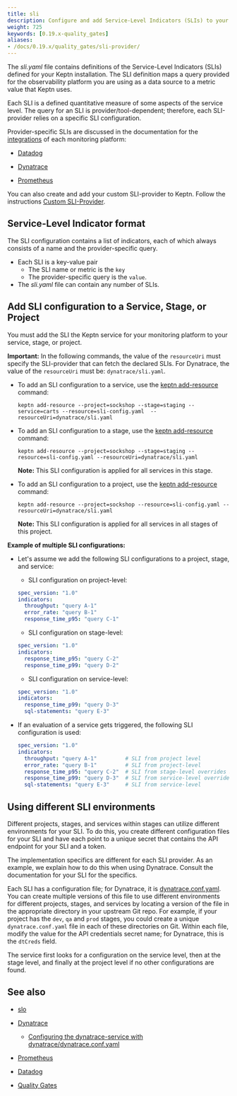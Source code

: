 ```yaml
---
title: sli
description: Configure and add Service-Level Indicators (SLIs) to your service.
weight: 725
keywords: [0.19.x-quality_gates]
aliases:
- /docs/0.19.x/quality_gates/sli-provider/
---
```


The *sli.yaml* file contains definitions of the Service-Level Indicators (SLIs)
defined for your Keptn installation.
The SLI definition maps a query provided for the observability platform
you are using as a data source to a metric value that Keptn uses.

Each SLI is a defined quantitative measure of some aspects of the service level.
The query for an SLI is provider/tool-dependent;
therefore, each SLI-provider relies on a specific SLI configuration.

Provider-specific SLIs are discussed in the documentation
for the [integrations](../../../../integrations)
of each monitoring platform:

* [Datadog](https://artifacthub.io/packages/keptn/keptn-integrations/datadog-service)

* [Dynatrace](https://artifacthub.io/packages/keptn/keptn-integrations/dynatrace-service)

* [Prometheus](https://artifacthub.io/packages/keptn/keptn-integrations/prometheus-service)

You can also create and add your custom SLI-provider to Keptn.
Follow the instructions [Custom SLI-Provider](../../../integrations/sli_provider).

## Service-Level Indicator format

The SLI configuration contains a list of indicators,
each of which always consists of a name and the provider-specific query.

* Each SLI is a key-value pair
  * The SLI name or metric is the `key`
  * The provider-specific query is the `value`.
* The *sli.yaml* file can contain any number of SLIs.

## Add SLI configuration to a Service, Stage, or Project

You must add the SLI the Keptn service for your monitoring platform
to your service, stage, or project.

**Important:** In the following commands,
the value of the `resourceUri` must specify the SLI-provider
that can fetch the declared SLIs.
For Dynatrace, the value of the `resourceUri` must be: `dynatrace/sli.yaml`.

* To add an SLI configuration to a service,
use the [keptn add-resource](../../cli/commands/keptn_add-resource) command:

  ```console
  keptn add-resource --project=sockshop --stage=staging --service=carts --resource=sli-config.yaml  --resourceUri=dynatrace/sli.yaml
  ```

* To add an SLI configuration to a stage,
use the [keptn add-resource](../../cli/commands/keptn_add-resource) command:

  ```console
  keptn add-resource --project=sockshop --stage=staging --resource=sli-config.yaml --resourceUri=dynatrace/sli.yaml
  ```

  **Note:** This SLI configuration is applied for all services in this stage. 


* To add an SLI configuration to a project,
use the [keptn add-resource](../../cli/commands/keptn_add-resource) command:

  ```console
  keptn add-resource --project=sockshop --resource=sli-config.yaml --resourceUri=dynatrace/sli.yaml
  ```

  **Note:** This SLI configuration is applied for all services in all stages of this project.

**Example of multiple SLI configurations:**

* Let's assume we add the following SLI configurations to a project, stage, and service: 

    * SLI configuration on project-level:

    ```yaml
    spec_version: "1.0"
    indicators:
      throughput: "query A-1"
      error_rate: "query B-1"
      response_time_p95: "query C-1"
    ```

    * SLI configuration on stage-level:

    ```yaml
    spec_version: "1.0"
    indicators:
      response_time_p95: "query C-2"
      response_time_p99: "query D-2"
    ```

    * SLI configuration on service-level: 

    ```yaml
    spec_version: "1.0"
    indicators:
      response_time_p99: "query D-3"
      sql-statements: "query E-3"
    ```

* If an evaluation of a service gets triggered, the following SLI configuration is used: 

    ```yaml
    spec_version: "1.0"
    indicators:
      throughput: "query A-1"         # SLI from project level
      error_rate: "query B-1"         # SLI from project-level
      response_time_p95: "query C-2"  # SLI from stage-level overrides SLI from project-level
      response_time_p99: "query D-3"  # SLI from service-level overrides SLI from stage-level
      sql-statements: "query E-3"     # SLI from service-level
    ```
## Using different SLI environments

Different projects, stages, and services within stages can utilize different environments for your SLI.
To do this, you create different configuration files for your SLI
and have each point to a unique secret that contains the API endpoint for your SLI
and a token.

The implementation specifics are different for each SLI provider.
As an example, we explain how to do this when using Dynatrace.
Consult the documentation for your SLI for the specifics.

Each SLI has a configuration file;
for Dynatrace, it is [dynatrace.conf.yaml](https://github.com/keptn-contrib/dynatrace-service/blob/master/documentation/dynatrace-conf-yaml-file.md).
You can create multiple versions of this file to use different environments
for different projects, stages, and services
by locating a version of the file in the appropriate directory in your upstream Git repo.
For example, if your project has the `dev`, `qa` and `prod` stages,
you could create a unique `dynatrace.conf.yaml` file in each of these directories on Git.
Within each file, modify the value for the API credentials secret name;
for Dynatrace, this is the `dtCreds` field.

The service first looks for a configuration on the service level,
then at the stage level, and finally at the project level if no other configurations are found.

## See also

* [slo](../slo)

* [Dynatrace](https://artifacthub.io/packages/keptn/keptn-integrations/dynatrace-service)
  * [Configuring the dynatrace-service with dynatrace/dynatrace.conf.yaml](https://github.com/keptn-contrib/dynatrace-service/blob/master/documentation/dynatrace-conf-yaml-file.md#customizing-the-conf[…]ptn-stage-or-service)

* [Prometheus](https://artifacthub.io/packages/keptn/keptn-integrations/prometheus-service)

* [Datadog](https://artifacthub.io/packages/keptn/keptn-integrations/datadog-service)

* [Quality Gates](../../../define/quality-gates)



